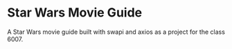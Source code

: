 # Star Wars Movie Guide
A Star Wars movie guide built with swapi and axios as a project for the class 6007. 